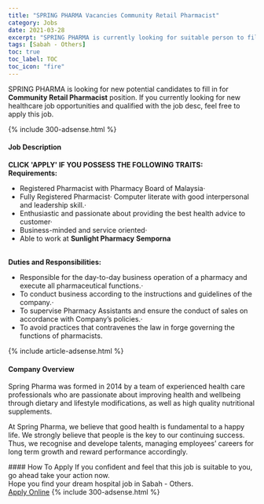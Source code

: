 ```yaml
---
title: "SPRING PHARMA Vacancies Community Retail Pharmacist" 
category: Jobs 
date: 2021-03-28 
excerpt: "SPRING PHARMA is currently looking for suitable person to fill in the Community Retail Pharmacist which positioned at Sabah - Others" 
tags: [Sabah - Others] 
toc: true 
toc_label: TOC 
toc_icon: "fire" 
--- 
```


<p>SPRING PHARMA is looking for new potential candidates to fill in for <b>Community Retail Pharmacist</b> position. If you currently looking for new healthcare job opportunities and qualified with the job desc, feel free to apply this job.
</p>{% include 300-adsense.html %} 
<div><div><h4>Job Description</h4></div><div><div><span><div><div><strong>CLICK 'APPLY' IF YOU POSSESS THE FOLLOWING TRAITS:</strong><br><strong>Requirements:</strong><ul><li>Registered Pharmacist with Pharmacy Board of Malaysia&#183;</li><li>Fully Registered Pharmacist&#183;&#160;Computer literate with good interpersonal and leadership skill.&#183;</li><li>Enthusiastic and passionate&#160;about providing the best health advice to customer&#183;&#160;</li><li>Business-minded and service oriented&#183;&#160;</li><li>Able to work at <strong>Sunlight Pharmacy</strong> <strong>Semporna</strong></li></ul><br><strong>Duties and Responsibilities:</strong><ul><li>Responsible for the day-to-day business operation of a pharmacy and execute all pharmaceutical functions.&#183;&#160;</li><li>To conduct business according to the instructions and guidelines of the company.&#183;&#160;</li><li>To supervise Pharmacy Assistants and ensure the conduct of sales on accordance with Company&#8217;s policies.&#183;&#160;</li><li>To avoid practices that contravenes the law in forge governing the functions of pharmacists.</li></ul></div></div></span></div></div></div> 
{% include article-adsense.html %} 
<div><div><h4>Company Overview</h4></div><div><div><span><div><p>Spring Pharma&#160;was formed in 2014 by a team of experienced health care professionals who are passionate about improving health and wellbeing through dietary and lifestyle modifications, as well as high quality nutritional supplements.</p><p>At Spring Pharma, we believe that good health is fundamental to a happy life. We strongly believe that people is the key to our continuing success. Thus, we recognise and develope talents, managing employees&#8217; careers for long term growth and reward performance accordingly.</p></div></span></div></div></div> 
#### How To Apply 
If you confident and feel that this job is suitable to you, go ahead take your action now. <br/> 
Hope you find your dream hospital job in Sabah - Others. <br/> 
<a href="https://www.jobstreet.com.my/en/job/community-retail-pharmacist-4494115?jobId=jobstreet-my-job-4494115" class="btn btn--warning" target="_blank" rel="nofollow noopenner">Apply Online</a> 
{% include 300-adsense.html %} 